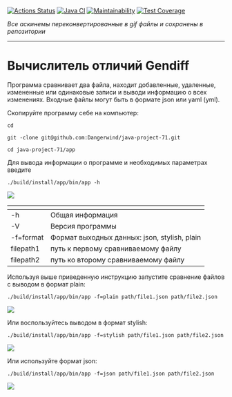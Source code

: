 
[![Actions Status](https://github.com/Dangerwind/java-project-71/actions/workflows/hexlet-check.yml/badge.svg)](https://github.com/Dangerwind/java-project-71/actions) 
[![Java CI](https://github.com/Dangerwind/java-project-71/actions/workflows/main.yml/badge.svg)](https://github.com/Dangerwind/java-project-71/actions/workflows/main.yml) [![Maintainability](https://api.codeclimate.com/v1/badges/89d9658bf7fac506ca70/maintainability)](https://codeclimate.com/github/Dangerwind/java-project-71/maintainability) 
[![Test Coverage](https://api.codeclimate.com/v1/badges/89d9658bf7fac506ca70/test_coverage)](https://codeclimate.com/github/Dangerwind/java-project-71/test_coverage)

_Все аскинемы переконвертированные в gif файлы и сохранены в репозитории_
***

# Вычислитель отличий Gendiff
  Программа сравнивает два файла, находит добавленные, удаленные, измененные или одинаковые записи и выводи информацию о всех изменениях.
Входные файлы могут быть в формате json или yaml (yml).

  Скопируйте программу себе на компьютер:
```
cd
```
```
git -clone git@github.com:Dangerwind/java-project-71.git
```
```
cd java-project-71/app
```
  Для вывода информации о программе и необходимых параметрах введите
```
./build/install/app/bin/app -h
```

![](https://github.com/Dangerwind/java-project-71/blob/main/GIF/01-help.gif)


| <!-- -->  | <!-- -->                                     |
|:----------|:---------------------------------------------|
| -h        | Общая информация                             |
| -V        | Версия программы                             |
| -f=format | Формат выходных данных: json, stylish, plain |
| filepath1 | путь к первому сравниваемому файлу           |
| filepath2 | путь ко второму сравниваемому файлу          |

  Используя выше приведенную инструкцию запустите сравнение файлов с выводом в формат plain:
```
./build/install/app/bin/app -f=plain path/file1.json path/file2.json
```
![](https://github.com/Dangerwind/java-project-71/blob/main/GIF/02-plain.gif)
 
  Или воспользуйтесь выводом в формат stylish:
```
./build/install/app/bin/app -f=stylish path/file1.json path/file2.json
```
![](https://github.com/Dangerwind/java-project-71/blob/main/GIF/03-stylish.gif)

  Или используйте формат json:
```
./build/install/app/bin/app -f=json path/file1.json path/file2.json
```
![](https://github.com/Dangerwind/java-project-71/blob/main/GIF/04-json.gif)
